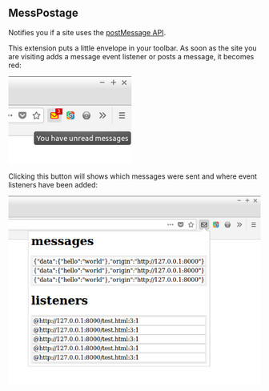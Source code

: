 ## MessPostage

Notifies you if a site uses the [postMessage API](https://developer.mozilla.org/en-US/docs/Web/API/Window/postMessage).

This extension puts a little envelope in your toolbar. As soon as the site you are visiting adds a message event listener or posts a message, it becomes red:

<img src="screenshots/toolbar.png">

Clicking this button will shows which messages were sent and where event listeners have been added:

<img src="screenshots/popup.png">

